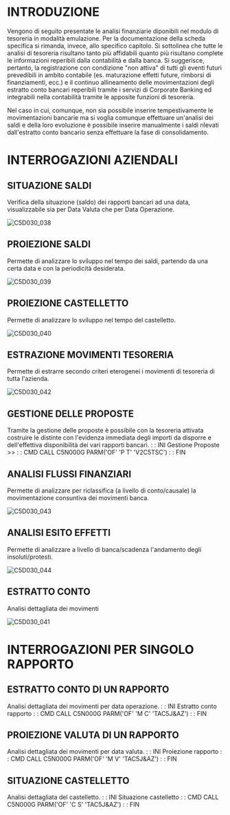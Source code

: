 # INTRODUZIONE
Vengono di seguito presentate le analisi finanziarie diponibili nel modulo di tesoreria in modalità emulazione. Per la documentazione della scheda specifica si rimanda, invece, allo specifico capitolo.
Si sottolinea che tutte le analisi di tesoreria risultano tanto più affidabili quanto più risultano complete le informazioni reperibili dalla contabilità e dalla banca.
Si suggerisce, pertanto,  la registrazione con condizione "non attiva" di tutti gli eventi futuri prevedibili in ambito contabile (es. maturazione effetti future, rimborsi di finanziamenti, ecc.) e il continuo allineamento delle  movimentazioni degli estratto conto bancari reperibili tramite i servizi di Corporate Banking ed integrabili nella contabilità tramite le apposite funzioni di tesoreria.

Nel caso in cui, comunque, non sia possibile inserire tempestivamente le movimentazioni bancarie ma si voglia comunque effettuare un'analisi dei saldi e della loro evoluzione è possibile inserire manualmente i saldi rilevati dall'estratto conto bancario senza effettuare la fase di consolidamento.

# INTERROGAZIONI AZIENDALI

## SITUAZIONE SALDI
Verifica della situazione (saldo) dei rapporti bancari ad una data, visualizzabile sia per Data Valuta che per Data Operazione.

![C5D030_038](http://doc.smeup.com/immagini/C5D030_B/C5D030_038.png)
## PROIEZIONE SALDI
Permette di analizzare lo sviluppo nel tempo dei saldi, partendo da una certa data e con la periodicità desiderata.

![C5D030_039](http://doc.smeup.com/immagini/C5D030_B/C5D030_039.png)
## PROIEZIONE CASTELLETTO
Permette di analizzare lo sviluppo nel tempo del castelletto.

![C5D030_040](http://doc.smeup.com/immagini/C5D030_B/C5D030_040.png)
## ESTRAZIONE MOVIMENTI TESORERIA
Permette di estrarre secondo criteri eterogenei i movimenti di tesoreria di tutta l'azienda.

![C5D030_042](http://doc.smeup.com/immagini/C5D030_B/C5D030_042.png)
## GESTIONE DELLE PROPOSTE
Tramite la gestione delle proposte è possibile con la tesoreria attivata costruire le distinte con l'evidenza immediata degli importi da disporre e dell'effettiva disponibilità dei vari rapporti bancari.
 :  : INI Gestione Proposte >>
 :  : CMD CALL C5N000G PARM('OF' 'P T' 'V2C5TSC')
 :  : FIN

## ANALISI FLUSSI FINANZIARI
Permette di analizzare per riclassifica (a livello di conto/causale) la movimentazione consuntiva dei movimenti banca.

![C5D030_043](http://doc.smeup.com/immagini/C5D030_B/C5D030_043.png)
## ANALISI ESITO EFFETTI
Permette di analizzare a livello di banca/scadenza l'andamento degli insoluti/protesti.

![C5D030_044](http://doc.smeup.com/immagini/C5D030_B/C5D030_044.png)
## ESTRATTO CONTO
Analisi dettagliata dei movimenti

![C5D030_041](http://doc.smeup.com/immagini/C5D030_B/C5D030_041.png)
# INTERROGAZIONI PER SINGOLO RAPPORTO
## ESTRATTO CONTO DI UN RAPPORTO
Analisi dettagliata dei movimenti per data operazione.
 :  : INI Estratto conto rapporto
 :  : CMD CALL C5N000G PARM('OF' 'M C' 'TAC5J&AZ')
 :  : FIN

## PROIEZIONE VALUTA DI UN RAPPORTO
Analisi dettagliata dei movimenti per data valuta.
 :  : INI Proiezione rapporto
 :  : CMD CALL C5N000G PARM('OF' 'M V' 'TAC5J&AZ')
 :  : FIN

## SITUAZIONE CASTELLETTO
Analisi dettagliata del castelletto.
 :  : INI Situazione castelletto
 :  : CMD CALL C5N000G PARM('OF' 'C S' 'TAC5J&AZ')
 :  : FIN
